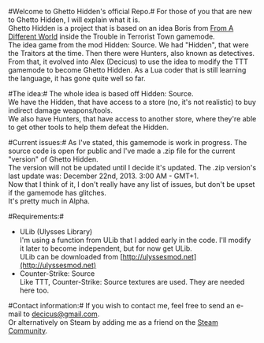 #Welcome to Ghetto Hidden's official Repo.#
For those of you that are new to Ghetto Hidden, I will explain what it is.  
Ghetto Hidden is a project that is based on an idea Boris from [From A Different World](http://fadw.net) inside the Trouble in Terrorist Town gamemode.  
The idea game from the mod Hidden: Source. We had "Hidden", that were the Traitors at the time. Then there were Hunters, also known as detectives.  
From that, it evolved into Alex (Decicus) to use the idea to modify the TTT gamemode to become Ghetto Hidden. As a Lua coder that is still learning the language, it has gone quite well so far.  

#The idea:#
The whole idea is based off Hidden: Source.  
We have the Hidden, that have access to a store (no, it's not realistic) to buy indirect damage weapons/tools.  
We also have Hunters, that have access to another store, where they're able to get other tools to help them defeat the Hidden.  

#Current issues:#
As I've stated, this gamemode is work in progress. The source code is open for public and I've made a .zip file for the current "version" of Ghetto Hidden.  
The version will not be updated until I decide it's updated. The .zip version's last update was: December 22nd, 2013. 3:00 AM - GMT+1.  
Now that I think of it, I don't really have any list of issues, but don't be upset if the gamemode has glitches.  
It's pretty much in Alpha.  

#Requirements:#
* ULib (Ulysses Library)  
	I'm using a function from ULib that I added early in the code. I'll modify it later to become independent, but for now get ULib.  
	ULib can be downloaded from [http://ulyssesmod.net](http://ulyssesmod.net)  
* Counter-Strike: Source  
	Like TTT, Counter-Strike: Source textures are used. They are needed here too.  

#Contact information:#
If you wish to contact me, feel free to send an e-mail to <decicus@gmail.com>.  
Or alternatively on Steam by adding me as a friend on the [Steam Community](https://steamcommunity.com/id/FADWAlex "Steam Community - Alex/Decicus").  